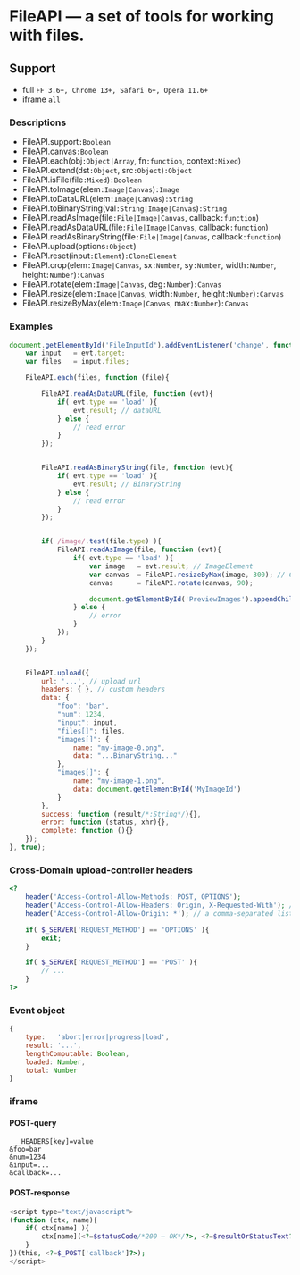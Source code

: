 # FileAPI — a set of tools for working with files.

## Support
* full `FF 3.6+, Chrome 13+, Safari 6+, Opera 11.6+`
* iframe `all`

### Descriptions
* FileAPI.support`:Boolean`
* FileAPI.canvas`:Boolean`
* FileAPI.each(obj`:Object|Array`, fn`:function`, context`:Mixed`)
* FileAPI.extend(dst`:Object`, src`:Object`)`:Object`
* FileAPI.isFile(file`:Mixed`)`:Boolean`
* FileAPI.toImage(elem`:Image|Canvas`)`:Image`
* FileAPI.toDataURL(elem`:Image|Canvas`)`:String`
* FileAPI.toBinaryString(val`:String|Image|Canvas`)`:String`
* FileAPI.readAsImage(file`:File|Image|Canvas`, callback`:function`)
* FileAPI.readAsDataURL(file`:File|Image|Canvas`, callback`:function`)
* FileAPI.readAsBinaryString(file`:File|Image|Canvas`, callback`:function`)
* FileAPI.upload(options`:Object`)
* FileAPI.reset(input`:Element`)`:CloneElement`
* FileAPI.crop(elem`:Image|Canvas`, sx`:Number`, sy`:Number`, width`:Number`, height`:Number`)`:Canvas`
* FileAPI.rotate(elem`:Image|Canvas`, deg`:Number`)`:Canvas`
* FileAPI.resize(elem`:Image|Canvas`, width`:Number`, height`:Number`)`:Canvas`
* FileAPI.resizeByMax(elem`:Image|Canvas`, max`:Number`)`:Canvas`


### Examples
```js
document.getElementById('FileInputId').addEventListener('change', function (evt){
	var input   = evt.target;
	var files   = input.files;

	FileAPI.each(files, function (file){

		FileAPI.readAsDataURL(file, function (evt){
			if( evt.type == 'load' ){
				evt.result; // dataURL
			} else {
				// read error
			}
		});


		FileAPI.readAsBinaryString(file, function (evt){
			if( evt.type == 'load' ){
				evt.result; // BinaryString
			} else {
				// read error
			}
		});


		if( /image/.test(file.type) ){
			FileAPI.readAsImage(file, function (evt){
				if( evt.type == 'load' ){
					var image   = evt.result; // ImageElement
					var canvas  = FileAPI.resizeByMax(image, 300); // CanvasElement
					canvas      = FileAPI.rotate(canvas, 90);

					document.getElementById('PreviewImages').appendChild(canvas);
				} else {
					// error
				}
			});
		}
	});


	FileAPI.upload({
		url: '...', // upload url
		headers: { }, // custom headers
		data: {
			"foo": "bar",
			"num": 1234,
			"input": input,
			"files[]": files,
			"images[]": {
				name: "my-image-0.png",
				data: "...BinaryString..."
			},
			"images[]": {
				name: "my-image-1.png",
				data: document.getElementById('MyImageId')
			}
		},
		success: function (result/*:String*/){},
		error: function (status, xhr){},
		complete: function (){}
	});
}, true);
```

### Cross-Domain upload-controller headers
```php
<?
	header('Access-Control-Allow-Methods: POST, OPTIONS');
	header('Access-Control-Allow-Headers: Origin, X-Requested-With'); // and other custom headers
	header('Access-Control-Allow-Origin: *'); // a comma-separated list of domains

	if( $_SERVER['REQUEST_METHOD'] == 'OPTIONS' ){
		exit;
	}

	if( $_SERVER['REQUEST_METHOD'] == 'POST' ){
		// ...
	}
?>
```


### Event object
```js
{
	type:   'abort|error|progress|load',
	result: '...',
	lengthComputable: Boolean,
	loaded: Number,
	total: Number
}
```


### iframe
#### POST-query
```
 __HEADERS[key]=value
&foo=bar
&num=1234
&input=...
&callback=...
```

#### POST-response
```php
<script type="text/javascript">
(function (ctx, name){
	if( ctx[name] ){
		ctx[name](<?=$statusCode/*200 — OK*/?>, <?=$resultOrStatusText?>);
	}
})(this, <?=$_POST['callback']?>);
</script>
```
